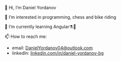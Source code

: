 👋 Hi, I’m Daniel Yordanov

👀 I’m interested in programming, chess and bike riding

🌱 I’m currently learning Angular⚗️🧪

📫 How to reach me: 
- email: DanielYordanov04@outlook.com
- linkedIn: [linkedin.com/in/daniel-yordanov-bg](https://www.linkedin.com/in/daniel-yordanov-bg/)

